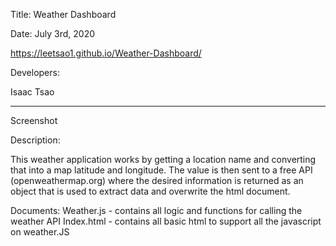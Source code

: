 Title: Weather Dashboard

Date: July 3rd, 2020

https://leetsao1.github.io/Weather-Dashboard/

Developers:

Isaac Tsao

---

Screenshot

<a name="Description">Description:</a>

This weather application works by getting a location name and converting that into a map latitude and longitude. The value is then sent to a free API (openweathermap.org) where the desired information is returned as an object that is used to extract data and overwrite the html document.

Documents:
Weather.js - contains all logic and functions for calling the weather API
Index.html -  contains all basic html to support all the javascript on weather.JS


